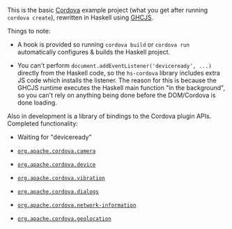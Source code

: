 This is the basic [Cordova] example project (what you get after running `cordova create`),
rewritten in Haskell using [GHCJS].

  [Cordova]: http://cordova.apache.org/
  [GHCJS]: https://github.com/ghcjs/ghcjs

Things to note:

  * A hook is provided so running `cordova build` or `cordova run` automatically configures & builds the Haskell project.

  * You can't perform `document.addEventListener('deviceready', ...)` directly from the Haskell code,
    so the `hs-cordova` library includes extra JS code which installs the listener.
    The reason for this is because the GHCJS runtime executes the Haskell main function "in the background",
    so you can't rely on anything being done before the DOM/Cordova is done loading.

Also in development is a library of bindings to the Cordova plugin APIs.
Completed functionality:

  * Waiting for "deviceready"

  * [`org.apache.cordova.camera`](http://plugins.cordova.io/#/package/org.apache.cordova.camera)

  * [`org.apache.cordova.device`](http://plugins.cordova.io/#/package/org.apache.cordova.device)

  * [`org.apache.cordova.vibration`](http://plugins.cordova.io/#/package/org.apache.cordova.vibration)

  * [`org.apache.cordova.dialogs`](http://plugins.cordova.io/#/package/org.apache.cordova.dialogs)

  * [`org.apache.cordova.network-information`](http://plugins.cordova.io/#/package/org.apache.cordova.network-information)

  * [`org.apache.cordova.geolocation`](http://plugins.cordova.io/#/package/org.apache.cordova.geolocation)
